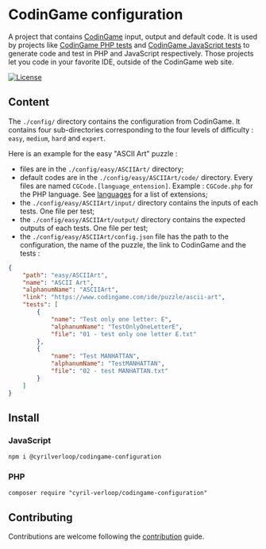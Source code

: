 # CodinGame configuration

A project that contains [CodinGame](https://www.codingame.com/) input, output and default code.
It is used by projects like [CodinGame PHP tests](https://github.com/cyrilverloop/codingame-php-tests)
and [CodinGame JavaScript tests](https://github.com/cyrilverloop/codingame-js-tests)
to generate code and test in PHP and JavaScript respectively.
Those projects let you code in your favorite IDE, outside of the CodinGame web site.

[![License](https://img.shields.io/github/license/cyrilverloop/codingame-configuration)](https://github.com/cyrilverloop/codingame-configuration/blob/trunk/LICENSE)


## Content

The `./config/` directory contains the configuration from CodinGame.
It contains four sub-directories corresponding to the four levels of difficulty : `easy`, `medium`, `hard` and `expert`.

Here is an example for the easy "ASCII Art" puzzle :

* files are in the `./config/easy/ASCIIArt/` directory;
* default codes are in the `./config/easy/ASCIIArt/code/` directory.
Every files are named `CGCode.[language_entension]`.
Example : `CGCode.php` for the PHP language. See [languages](CONTRIBUTING.md#languages) for a list of extensions;
* the `./config/easy/ASCIIArt/input/` directory contains the inputs of each tests.
One file per test;
* the `./config/easy/ASCIIArt/output/` directory contains the expected outputs of each tests.
One file per test;
* the `./config/easy/ASCIIArt/config.json` file has the path to the configuration, the name of the puzzle, the link to CodinGame and the tests :

```json
{
    "path": "easy/ASCIIArt",
    "name": "ASCII Art",
    "alphanumName": "ASCIIArt",
    "link": "https://www.codingame.com/ide/puzzle/ascii-art",
    "tests": [
        {
            "name": "Test only one letter: E",
            "alphanumName": "TestOnlyOneLetterE",
            "file": "01 - test only one letter E.txt"
        },
        {
            "name": "Test MANHATTAN",
            "alphanumName": "TestMANHATTAN",
            "file": "02 - test MANHATTAN.txt"
        }
    ]
}
```


## Install

### JavaScript

```shellsession
npm i @cyrilverloop/codingame-configuration
```

### PHP

```shellsession
composer require "cyril-verloop/codingame-configuration"
```


## Contributing

Contributions are welcome following the [contribution](CONTRIBUTING.md) guide.
